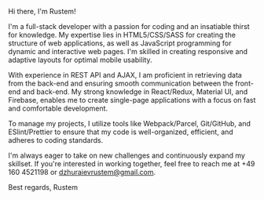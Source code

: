 Hi there, I'm Rustem!

I'm a full-stack developer with a passion for coding and an insatiable thirst for knowledge. My expertise lies in HTML5/CSS/SASS for creating the structure of web applications, as well as JavaScript programming for dynamic and interactive web pages. I'm skilled in creating responsive and adaptive layouts for optimal mobile usability.

With experience in REST API and AJAX, I am proficient in retrieving data from the back-end and ensuring smooth communication between the front-end and back-end. My strong knowledge in React/Redux, Material UI, and Firebase, enables me to create single-page applications with a focus on fast and comfortable development.

To manage my projects, I utilize tools like Webpack/Parcel, Git/GitHub, and ESlint/Prettier to ensure that my code is well-organized, efficient, and adheres to coding standards.

I'm always eager to take on new challenges and continuously expand my skillset. If you're interested in working together, feel free to reach me at +49 160 4521198 or dzhuraievrustem@gmail.com.

Best regards,
Rustem
